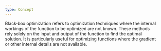 ```yaml
---
type: Concept
---
```


Black-box optimization refers to optimization techniques where the internal workings of the function to be optimized are not known. These methods rely solely on the input and output of the function to find the optimal solution. It is particularly useful for optimizing functions where the gradient or other internal details are not available.